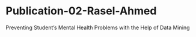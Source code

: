 # Publication-02-Rasel-Ahmed
Preventing Student’s Mental Health Problems with the Help of Data Mining
